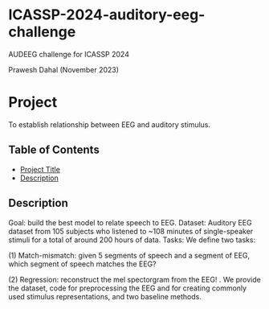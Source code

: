 # ICASSP-2024-auditory-eeg-challenge
AUDEEG challenge for ICASSP 2024

Prawesh Dahal (November 2023)

# Project 

To establish relationship between EEG and auditory stimulus.

## Table of Contents

- [Project Title](#project-title)
- [Description](#description)
 

## Description

Goal: build the best model to relate speech to EEG. 
Dataset: Auditory EEG dataset from 105 subjects who listened to ~108 minutes of single-speaker stimuli for a total of around 200 hours of data. 
Tasks: We define two tasks:

(1) Match-mismatch: given 5 segments of speech and a segment of EEG, which segment of speech matches the EEG?

(2) Regression: reconstruct the mel spectorgram from the EEG! . We provide the dataset, code for preprocessing the EEG and for creating commonly used stimulus representations, and two baseline methods.
  

 
